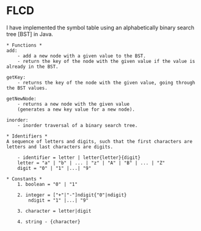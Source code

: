# FLCD

I have implemented the symbol table using an alphabetically binary search tree [BST] in Java.

    * Functions *
    add:
        - add a new node with a given value to the BST.
        - return the key of the node with the given value if the value is already in the BST.
    
    getKey:
        - returns the key of the node with the given value, going through the BST values.
    
    getNewNode:
        - returns a new node with the given value
        (generates a new key value for a new node).
    
    inorder:
        - inorder traversal of a binary search tree.

    * Identifiers *
    A sequence of letters and digits, such that the first characters are letters and last characters are digits.

	    - identifier = letter | letter{letter}{digit}
	    letter = "a" | "b" | ... | "z" | "A" | "B" | ... | "Z"
	    digit = "0" | "1" |...| "9"

    * Constants *
        1. boolean = "0" | "1"

        2. integer = ["+"|"-"]ndigit{"0"|ndigit}
            ndigit = "1" |...| "9"

        3. character = letter|digit

        4. string - {character}